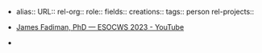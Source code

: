 - alias::
  URL::
  rel-org::
  role::
  fields::
  creations::
  tags:: person
  rel-projects::

- [James Fadiman, PhD — ESOCWS 2023 - YouTube](https://www.youtube.com/watch?v=jidVFMUcrTk)
-
